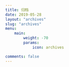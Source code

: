 ```yaml
---
title: 归档
date: 2019-05-28
layout: "archives"
slug: "archives"
menu:
    main:
        weight: -70
        params: 
            icon: archives

comments: false
---
```

